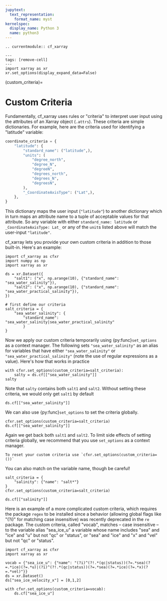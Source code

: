 ```yaml
---
jupytext:
  text_representation:
    format_name: myst
kernelspec:
  display_name: Python 3
  name: python3
---
```


```{eval-rst}
.. currentmodule:: cf_xarray
```

```{code-cell}
---
tags: [remove-cell]
---
import xarray as xr
xr.set_options(display_expand_data=False)
```

(custom_criteria)=

# Custom Criteria

Fundamentally, cf_xarray uses rules or "criteria" to interpret user input using the
attributes of an Xarray object (`.attrs`). These criteria are simple dictionaries. For example, here are the criteria used for identifying a "latitude" variable:

```python
coordinate_criteria = {
    "latitude": {
        "standard_name": ("latitude",),
        "units": (
            "degree_north",
            "degree_N",
            "degreeN",
            "degrees_north",
            "degrees_N",
            "degreesN",
        ),
        "_CoordinateAxisType": ("Lat",),
    },
}
```

This dictionary maps the user input (`"latitude"`) to another dictionary which in turn maps an attribute name to a tuple of acceptable values for that attribute. So any variable with either `standard_name: latitude` or `_CoordinateAxisType: Lat_` or any of the `unit`s listed above will match the user-input `"latitude"`.

cf_xarray lets you provide your own custom criteria in addition to those built-in. Here's an example:

```{code-cell}
import cf_xarray as cfxr
import numpy as np
import xarray as xr

ds = xr.Dataset({
    "salt1": ("x", np.arange(10), {"standard_name": "sea_water_salinity"}),
    "salt2": ("x", np.arange(10), {"standard_name": "sea_water_practical_salinity"}),
})

# first define our criteria
salt_criteria = {
    "sea_water_salinity": {
        "standard_name": "sea_water_salinity|sea_water_practical_salinity"
        }
}
```

Now we apply our custom criteria temporarily using {py:func}`set_options` as a context manager. The following sets `"sea_water_salinity"` as an alias for variables that have either `"sea_water_salinity"` or `"sea_water_practical_salinity"` (note the use of regular expressions as a value). Here's how that works in practice

```{code-cell}
with cfxr.set_options(custom_criteria=salt_criteria):
    salty = ds.cf[["sea_water_salinity"]]
salty
```

Note that `salty` contains both `salt1` and `salt2`. Without setting these criteria, we  would only get `salt1` by default

```{code-cell}
ds.cf[["sea_water_salinity"]]
```

We can also use {py:func}`set_options` to set the criteria globally.

```{code-cell}
cfxr.set_options(custom_criteria=salt_criteria)
ds.cf[["sea_water_salinity"]]
```

Again we get back both `salt1` and `salt2`. To limit side effects of setting criteria globally, we recommend that you use `set_options` as a context manager.

```{tip}
To reset your custom criteria use `cfxr.set_options(custom_criteria=())`
```

You can also match on the variable name, though be careful!

```{code-cell}
salt_criteria = {
    "salinity": {"name": "salt*"}
}
cfxr.set_options(custom_criteria=salt_criteria)

ds.cf[["salinity"]]
```

Here is an example of a more complicated custom criteria, which requires the package `regex` to be installed since a behavior (allowing global flags like "(?i)" for matching case insensitive) was recently deprecated in the `re` package. The custom criteria, called "vocab", matches – case insensitive – to the variable alias "sea_ice_u" a variable whose name includes "sea" and "ice" and "u" but not "qc" or "status", or "sea" and "ice" and "x" and "vel" but not "qc" or "status".

```{code-cell}
import cf_xarray as cfxr
import xarray as xr

vocab = {"sea_ice_u": {"name": "(?i)^(?!.*(qc|status))(?=.*sea)(?=.*ice)(?=.*u)|(?i)^(?!.*(qc|status))(?=.*sea)(?=.*ice)(?=.*x)(?=.*vel)"}}
ds = xr.Dataset()
ds["sea_ice_velocity_x"] = [0,1,2]

with cfxr.set_options(custom_criteria=vocab):
    ds.cf["sea_ice_u"]
```
